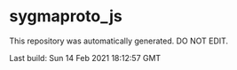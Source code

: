 # sygmaproto_js
This repository was automatically generated. DO NOT EDIT. 

Last build: Sun 14 Feb 2021 18:12:57 GMT

